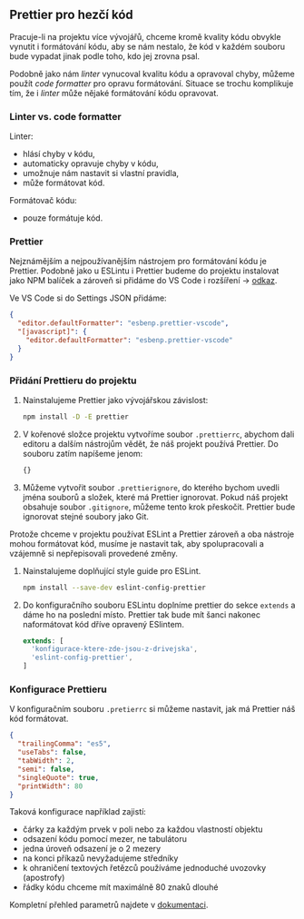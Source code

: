 ## Prettier pro hezčí kód

Pracuje-li na projektu více vývojářů, chceme kromě kvality kódu obvykle vynutit i formátování kódu, aby se nám nestalo, že kód v každém souboru bude vypadat jinak podle toho, kdo jej zrovna psal.

Podobně jako nám *linter* vynucoval kvalitu kódu a opravoval chyby, můžeme použít *code formatter* pro opravu formátování. Situace se trochu komplikuje tím, že i *linter* může nějaké formátování kódu opravovat.

### Linter vs. code formatter

Linter:
- hlásí chyby v kódu,
- automaticky opravuje chyby v kódu,
- umožnuje nám nastavit si vlastní pravidla,
- může formátovat kód.

Formátovač kódu:
- pouze formátuje kód.

### Prettier

Nejznámějším a nejpoužívanějším nástrojem pro formátování kódu je Prettier. Podobně jako u ESLintu i Prettier budeme do projektu instalovat jako NPM balíček a zároveň si přidáme do VS Code i rozšíření → [odkaz](https://marketplace.visualstudio.com/items?itemName=esbenp.prettier-vscode).

Ve VS Code si do Settings JSON přidáme:
```JSON
{
  "editor.defaultFormatter": "esbenp.prettier-vscode",
  "[javascript]": {
    "editor.defaultFormatter": "esbenp.prettier-vscode"
  }
}
```

### Přidání Prettieru do projektu

1. Nainstalujeme Prettier jako vývojářskou závislost:
   ```bash
   npm install -D -E prettier
   ```
1. V kořenové složce projektu vytvoříme soubor `.prettierrc`, abychom dali editoru a dalším nástrojům vědět, že náš projekt používá Prettier. Do souboru zatím napíšeme jenom:
   ```js
   {}
   ```
1. Můžeme vytvořit soubor `.prettierignore`, do kterého bychom uvedli jména souborů a složek, které má Prettier ignorovat. Pokud náš projekt obsahuje soubor `.gitignore`, můžeme tento krok přeskočit. Prettier bude ignorovat stejné soubory jako Git.

Protože chceme v projektu používat ESLint a Prettier zároveň a oba nástroje mohou formátovat kód, musíme je nastavit tak, aby spolupracovali a vzájemně si nepřepisovali provedené změny.

1. Nainstalujeme doplňující style guide pro ESLint.
   ```bash
   npm install --save-dev eslint-config-prettier
   ```
2. Do konfiguračního souboru ESLintu doplníme prettier do sekce `extends` a dáme ho na poslední místo. Prettier tak bude mít šanci nakonec naformátovat kód dříve opravený ESlintem.
   ```js
   extends: [
     'konfigurace-ktere-zde-jsou-z-drivejska',
     'eslint-config-prettier',
   ]
   ```

### Konfigurace Prettieru

V konfiguračním souboru `.pretierrc` si můžeme nastavit, jak má Prettier náš kód formátovat.

```JSON
{
  "trailingComma": "es5",
  "useTabs": false,
  "tabWidth": 2,
  "semi": false,
  "singleQuote": true,
  "printWidth": 80
}
```

Taková konfigurace například zajistí:
- čárky za každým prvek v poli nebo za každou vlastností objektu
- odsazení kódu pomocí mezer, ne tabulátoru
- jedna úroveň odsazení je o 2 mezery
- na konci příkazů nevyžadujeme středníky
- k ohraničení textových řetězců používáme jednoduché uvozovky (apostrofy)
- řádky kódu chceme mít maximálně 80 znaků dlouhé

Kompletní přehled parametrů najdete v [dokumentaci](https://prettier.io/docs/en/api).



